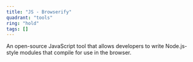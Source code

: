 ```yaml
---
title: "JS - Browserify"
quadrant: "tools"
ring: "hold"
tags: []
---
```


An open-source JavaScript tool that allows developers to write Node.js-style modules that compile for use in the browser.
